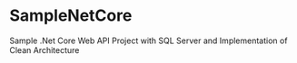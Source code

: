 # SampleNetCore
Sample .Net Core Web API Project with SQL Server and Implementation of Clean Architecture
